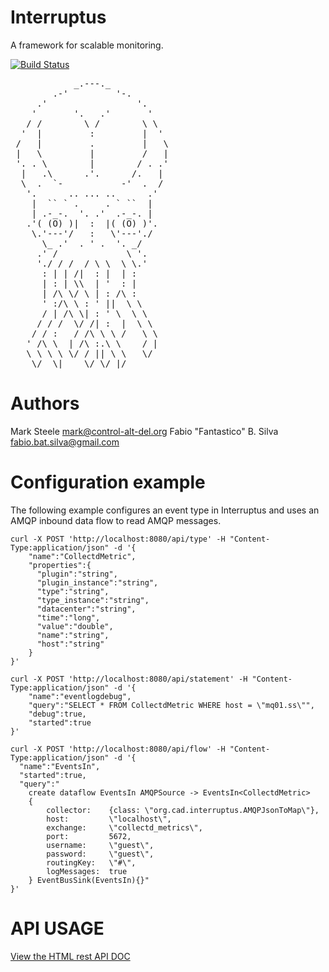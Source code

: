 Interruptus
================

A framework for scalable monitoring.


[![Build Status](https://travis-ci.org/marksteele/interruptus.svg?branch=refactoring)](https://travis-ci.org/marksteele/interruptus)

<pre>
            _.---._
        .-'         '-.
     .'                 '.
    '       '.   .'       '
   / /        \ /        \ \
  '  |         :         |  '
 /   |         .         |   \
 |   \         |         /   |
 '. . \        |        / . .'
  |   .\      .'.      /.   |
  \  .  `-           -'  .  /
   '.      .. ... ..      .'
    |  `` ` .     . ` ``  |
    | .-_-.  '. .'  .-_-. |
   .'( (O) )|  :  |( (O) )'.
    \.'---'/   :   \'---'./
      \_ .'  . ' .  '. _/
     .' /             \ '.
     './ / /  / \ \  \ \.'
      : | | /|  : |  | :
      | : | \\  | '  : |
      | /\ \/ \ | : /\ :
      ' :/\ \ : ' ||  \ \
      / | /\ \| : ' \  \ \
     / / /  \/ /| :  |  \ \
    / / :   / /\ \ \ /   \ \
   ' /\ \  | /\ :.\ \    / |
   \ \ \ \ \/ / || \ \   \/
    \/  \|    \/ \/ |/
</pre>

Authors
=======

 Mark Steele <mark@control-alt-del.org>
 Fabio "Fantastico" B. Silva <fabio.bat.silva@gmail.com>


Configuration example
======================

The following example configures an event type in Interruptus and uses an AMQP inbound data flow to read AMQP messages.


```
curl -X POST 'http://localhost:8080/api/type' -H "Content-Type:application/json" -d '{
    "name":"CollectdMetric",
    "properties":{
      "plugin":"string",
      "plugin_instance":"string",
      "type":"string",
      "type_instance":"string",
      "datacenter":"string",
      "time":"long",
      "value":"double",
      "name":"string",
      "host":"string"
    }
}'

curl -X POST 'http://localhost:8080/api/statement' -H "Content-Type:application/json" -d '{
    "name":"eventlogdebug",
    "query":"SELECT * FROM CollectdMetric WHERE host = \"mq01.ss\"",
    "debug":true,
    "started":true
}'

curl -X POST 'http://localhost:8080/api/flow' -H "Content-Type:application/json" -d '{
  "name":"EventsIn",
  "started":true,
  "query":"
    create dataflow EventsIn AMQPSource -> EventsIn<CollectdMetric>
    {
        collector:    {class: \"org.cad.interruptus.AMQPJsonToMap\"},
        host:         \"localhost\",
        exchange:     \"collectd_metrics\",
        port:         5672,
        username:     \"guest\",
        password:     \"guest\",
        routingKey:   \"#\",
        logMessages:  true
    } EventBusSink(EventsIn){}"
}'

```

API USAGE
=========

[View the HTML rest API DOC](http://htmlpreview.github.io/?https://raw.github.com/marksteele/interruptus/refactoring/generated/strapdown.html)
